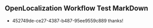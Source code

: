 ## OpenLocalization Workflow Test MarkDown
* 452749de-ce27-4387-b487-95ee9559c889 thanks!

<!--HONumber=Aug16_HO3-->


